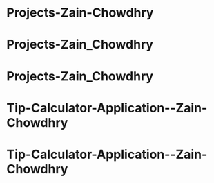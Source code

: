 # Projects-Zain-Chowdhry
# Projects-Zain_Chowdhry
# Projects-Zain_Chowdhry
# Tip-Calculator-Application--Zain-Chowdhry
# Tip-Calculator-Application--Zain-Chowdhry
